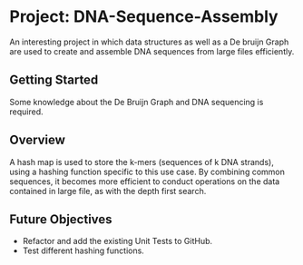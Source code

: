 # Project: DNA-Sequence-Assembly

An interesting project in which data structures as well as a De bruijn Graph are used to create and assemble DNA sequences from large files efficiently.

## Getting Started

Some knowledge about the De Bruijn Graph and DNA sequencing is required.

## Overview

A hash map is used to store the k-mers (sequences of k DNA strands), using a hashing function specific to this use case.
By combining common sequences, it becomes more efficient to conduct operations on the data contained in large file, as with the depth first search.

## Future Objectives

- Refactor and add the existing Unit Tests to GitHub.
- Test different hashing functions. 
